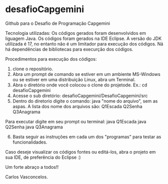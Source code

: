 # desafioCapgemini
Github para o Desafio de Programação Capgemini

Tecnologia utilizadas:
Os códigos gerados foram desenvolvidos em liguagem Java.
Os códigos foram gerados na IDE Eclipse.
A versão do JDK utilizada é 17, no entanto não é um limitador para execução dos códigos.
Ná há dependências de bibliotecas para execurção dos códigos.

Procedimentos para execução dos códigos:
1. clone o repositório.
2. Abra um prompt de comando se estiver em um ambiente MS-Windows ou se estiver em uma distribuição Linux, abra um Terminal.
3. Abra o diretório onde você colocou o clone do projetode. Ex.: cd desafioCapgemini
4. Acesse o sub diretório: desafioCapgemini/DesafioCapgemini/src
5. Dentro do diretorio digite o comando: java "nome do arquivo", sem as aspas.
A lista dos nome dos arquivos são:
Q1Escada
Q2Senha
Q3Anagrama

Para executar digite em seu prompt ou terminal:
java Q1Escada
java Q2Senha
java Q3Anagrama

6. Basta seguir as instruções em cada um dos "programas" para testar as funcionalidades.

Caso deseje visualizar os códigos fontes ou editá-los, abra o projeto em sua IDE, de preferência do Eclipse :)

Um forte abraço a todos!!

Carlos Vasconcelos.
